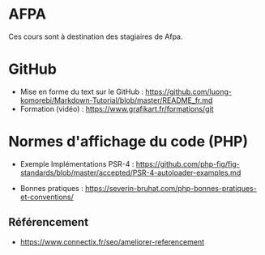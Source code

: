 # AFPA

Ces cours sont à destination des stagiaires de Afpa.

# GitHub
- Mise en forme du text sur le GitHub : https://github.com/luong-komorebi/Markdown-Tutorial/blob/master/README_fr.md
- Formation (vidéo) : https://www.grafikart.fr/formations/git

# Normes d'affichage du code (PHP)
- Exemple Implémentations PSR-4 :
https://github.com/php-fig/fig-standards/blob/master/accepted/PSR-4-autoloader-examples.md

- Bonnes pratiques :
https://severin-bruhat.com/php-bonnes-pratiques-et-conventions/

## Référencement 
- https://www.connectix.fr/seo/ameliorer-referencement
